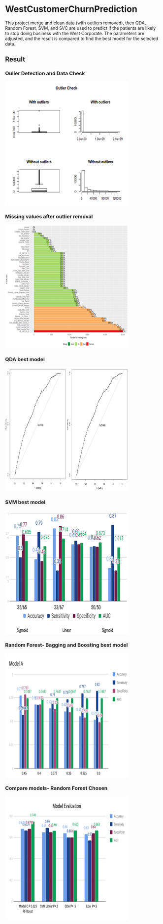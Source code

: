 # WestCustomerChurnPrediction
This project merge and clean data (with outliers removed),  then QDA, Random Forest, SVM, and SVC are used to predict if the patients are likely to stop doing business with the West Corporate.  The parameters are adjusted, and the result is compared to find the best model for the selected data. 

## Result

### Oulier Detection and Data Check
<img src="outputs/OutlierCheck.png" width="400" height="400">

### Missing values after outlier removal
<img src="outputs/MissingValues.png" width="400" height="400">

### QDA best model
<img src="outputs/QDAModel.png" width="400" height="400">

### SVM best model
<img src="outputs/SVMModel.png" width="400" height="400">

### Random Forest- Bagging and Boosting best model
<img src="outputs/BaggingModel.png" width="400" height="400">

### Compare models- Random Forest Chosen
<img src="outputs/BestOfModels.png" width="400" height="400">
